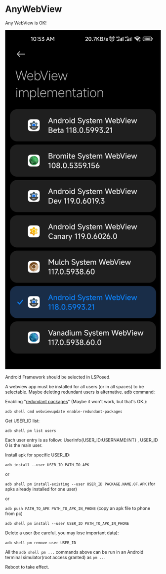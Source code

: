 # AnyWebView

Any WebView is OK!

<img src=".github/webviews.jpg" width="720"/>

Android Framework should be selected in LSPosed.

A webview app must be installed for all users (or in all spaces) to be selectable. Maybe deleting redundant users is alternative.
adb command:

Enabling "[redundant packages](https://chromium.googlesource.com/chromium/src/+/HEAD/android_webview/docs/quick-start.md#valid-package-is-not-installed_enabled-for-all-users)" (Maybe it won't work, but that's OK.):

`adb shell cmd webviewupdate enable-redundant-packages`

Get USER_ID list:

`adb shell pm list users`

Each user entry is as follow: UserInfo{USER_ID:USERNAME:INT} , USER_ID 0 is the main user.

Install apk for specific USER_ID:

`adb install --user USER_ID PATH_TO_APK`

or

`adb shell pm install-existing --user USER_ID PACKAGE.NAME.OF.APK` (for apks already installed for one user)

or

`adb push PATH_TO_APK PATH_TO_APK_IN_PHONE` (copy an apk file to phone from pc)

`adb shell pm install --user USER_ID PATH_TO_APK_IN_PHONE`

Delete a user (be careful, you may lose important data):

`adb shell pm remove-user USER_ID`

All the `adb shell pm ...` commands above can be run in an Android terminal simulator(root access granted) as `pm ...`

Reboot to take effect.